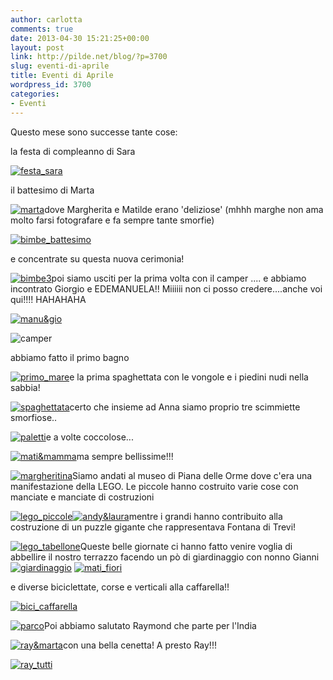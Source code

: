 ```yaml
---
author: carlotta
comments: true
date: 2013-04-30 15:21:25+00:00
layout: post
link: http://pilde.net/blog/?p=3700
slug: eventi-di-aprile
title: Eventi di Aprile
wordpress_id: 3700
categories:
- Eventi
---
```


Questo mese sono successe tante cose:

la festa di compleanno di Sara

[![festa_sara](http://pilde.net/blog/wp-content/uploads/2013/04/festa_sara.jpg)](http://pilde.net/blog/wp-content/uploads/2013/04/festa_sara.jpg)

il battesimo di Marta

[![marta](http://pilde.net/blog/wp-content/uploads/2013/04/marta.jpg)](http://pilde.net/blog/wp-content/uploads/2013/04/marta.jpg)dove Margherita e Matilde erano 'deliziose' (mhhh marghe non ama molto farsi fotografare e fa sempre tante smorfie)

[![bimbe_battesimo](http://pilde.net/blog/wp-content/uploads/2013/04/bimbe_battesimo.jpg)](http://pilde.net/blog/wp-content/uploads/2013/04/bimbe_battesimo.jpg)

e concentrate su questa nuova cerimonia!

[![bimbe3](http://pilde.net/blog/wp-content/uploads/2013/04/bimbe3.jpg)](http://pilde.net/blog/wp-content/uploads/2013/04/bimbe3.jpg)poi siamo usciti per la prima volta con il camper .... e abbiamo incontrato Giorgio e EDEMANUELA!! Miiiiii non ci posso credere....anche voi qui!!!! HAHAHAHA

[![manu&gio](http://pilde.net/blog/wp-content/uploads/2013/04/manugio.jpg)](http://pilde.net/blog/wp-content/uploads/2013/04/manugio.jpg)

![camper](http://pilde.net/blog/wp-content/uploads/2013/04/camper.jpg)

abbiamo fatto il primo bagno

[![primo_mare](http://pilde.net/blog/wp-content/uploads/2013/04/primo_mare.jpg)](http://pilde.net/blog/wp-content/uploads/2013/04/primo_mare.jpg)e la prima spaghettata con le vongole e i piedini nudi nella sabbia!

[![spaghettata](http://pilde.net/blog/wp-content/uploads/2013/04/spaghettata.jpg)](http://pilde.net/blog/wp-content/uploads/2013/04/spaghettata.jpg)certo che insieme ad Anna siamo proprio tre scimmiette smorfiose..

[![paletti](http://pilde.net/blog/wp-content/uploads/2013/04/paletti.jpg)](http://pilde.net/blog/wp-content/uploads/2013/04/paletti.jpg)e a volte coccolose...

[![mati&mamma](http://pilde.net/blog/wp-content/uploads/2013/04/matimamma.jpg)](http://pilde.net/blog/wp-content/uploads/2013/04/matimamma.jpg)ma sempre bellissime!!!

[![margheritina](http://pilde.net/blog/wp-content/uploads/2013/04/margheritina.jpg)](http://pilde.net/blog/wp-content/uploads/2013/04/margheritina.jpg)Siamo andati al museo di Piana delle Orme dove c'era una manifestazione della LEGO. Le piccole hanno costruito varie cose con manciate e manciate di costruzioni

[![lego_piccole](http://pilde.net/blog/wp-content/uploads/2013/04/lego_piccole.jpg)![andy&laura](http://pilde.net/blog/wp-content/uploads/2013/04/andylaura.jpg)](http://pilde.net/blog/wp-content/uploads/2013/04/andylaura.jpg)mentre i grandi hanno contribuito alla costruzione di un puzzle gigante che rappresentava Fontana di Trevi!

[![lego_tabellone](http://pilde.net/blog/wp-content/uploads/2013/04/lego_tabellone.jpg)](http://pilde.net/blog/wp-content/uploads/2013/04/lego_tabellone.jpg)Queste belle giornate ci hanno fatto venire voglia di abbellire il nostro terrazzo facendo un pò di giardinaggio con nonno Gianni[
](http://pilde.net/blog/wp-content/uploads/2013/04/matimamma.jpg) [![giardinaggio](http://pilde.net/blog/wp-content/uploads/2013/04/giardinaggio.jpg)](http://pilde.net/blog/wp-content/uploads/2013/04/giardinaggio.jpg) [![mati_fiori](http://pilde.net/blog/wp-content/uploads/2013/04/mati_fiori.jpg)](http://pilde.net/blog/wp-content/uploads/2013/04/mati_fiori.jpg)

e diverse biciclettate, corse e verticali alla caffarella!!

[![bici_caffarella](http://pilde.net/blog/wp-content/uploads/2013/04/bici_caffarella1.jpg)](http://pilde.net/blog/wp-content/uploads/2013/04/bici_caffarella1.jpg)

[![parco](http://pilde.net/blog/wp-content/uploads/2013/04/parco.jpg)](http://pilde.net/blog/wp-content/uploads/2013/04/parco.jpg)Poi abbiamo salutato Raymond che parte per l'India

[![ray&marta](http://pilde.net/blog/wp-content/uploads/2013/04/raymarta.jpg)](http://pilde.net/blog/wp-content/uploads/2013/04/raymarta.jpg)con una bella cenetta! A presto Ray!!!

[![ray_tutti](http://pilde.net/blog/wp-content/uploads/2013/04/ray_tutti.jpg)](http://pilde.net/blog/wp-content/uploads/2013/04/ray_tutti.jpg)


